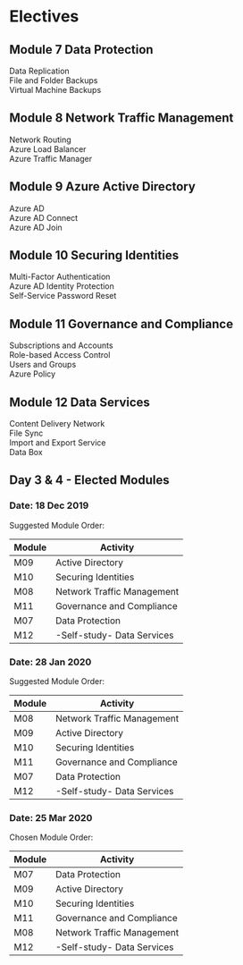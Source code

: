 # Electives

## Module 7 Data Protection
Data Replication<BR>
File and Folder Backups<BR>
Virtual Machine Backups<BR>
## Module 8 Network Traffic Management
Network Routing<BR>
Azure Load Balancer<BR>
Azure Traffic Manager<BR>
## Module 9 Azure Active Directory
Azure AD<BR>
Azure AD Connect<BR>
Azure AD Join<BR>
## Module 10 Securing Identities
Multi-Factor Authentication<BR>
Azure AD Identity Protection<BR>
Self-Service Password Reset<BR>
## Module 11 Governance and Compliance
Subscriptions and Accounts<BR>
Role-based Access Control<BR>
Users and Groups<BR>
Azure Policy<BR>
## Module 12 Data Services
Content Delivery Network<BR>
File Sync<BR>
Import and Export Service<BR>
Data Box<BR>

## Day 3 & 4 - Elected Modules

### Date: 18 Dec 2019
Suggested Module Order:

|Module|Activity|
|-|-|
|M09|Active Directory|
|M10|Securing Identities|
|M08|Network Traffic Management|
|M11|Governance and Compliance|
|M07|Data Protection|
|M12|-Self-study- Data Services|

### Date: 28 Jan 2020
Suggested Module Order:

|Module|Activity|
|-|-|
|M08|Network Traffic Management|
|M09|Active Directory|
|M10|Securing Identities|
|M11|Governance and Compliance|
|M07|Data Protection|
|M12|-Self-study- Data Services|

### Date: 25 Mar 2020
Chosen Module Order:

|Module|Activity|
|-|-|
|M07|Data Protection|
|M09|Active Directory|
|M10|Securing Identities|
|M11|Governance and Compliance|
|M08|Network Traffic Management|
|M12|-Self-study- Data Services|
